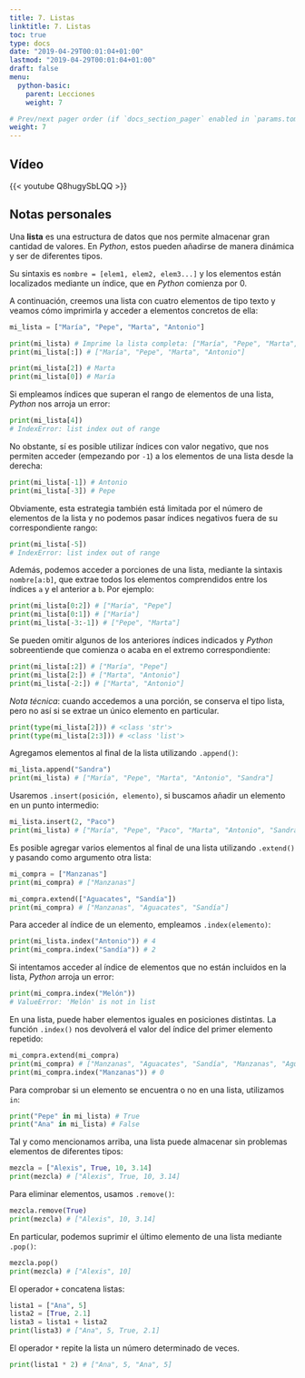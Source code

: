 ```yaml
---
title: 7. Listas
linktitle: 7. Listas
toc: true
type: docs
date: "2019-04-29T00:01:04+01:00"
lastmod: "2019-04-29T00:01:04+01:00"
draft: false
menu:
  python-basic:
    parent: Lecciones
    weight: 7

# Prev/next pager order (if `docs_section_pager` enabled in `params.toml`)
weight: 7
---
```


## Vídeo

{{< youtube Q8hugySbLQQ >}}

## Notas personales

Una **lista** es una estructura de datos que nos permite almacenar gran cantidad de valores. En *Python*, estos pueden añadirse de manera dinámica y ser de diferentes tipos.

Su sintaxis es `nombre = [elem1, elem2, elem3...]` y los elementos están localizados mediante un índice, que en *Python* comienza por 0.

A continuación, creemos una lista con cuatro elementos de tipo texto y veamos cómo imprimirla y acceder a elementos concretos de ella:

```python
mi_lista = ["María", "Pepe", "Marta", "Antonio"]

print(mi_lista) # Imprime la lista completa: ["María", "Pepe", "Marta", "Antonio"]
print(mi_lista[:]) # ["María", "Pepe", "Marta", "Antonio"]

print(mi_lista[2]) # Marta
print(mi_lista[0]) # María
```

Si empleamos índices que superan el rango de elementos de una lista, *Python* nos arroja un error:

```python
print(mi_lista[4])
# IndexError: list index out of range
```

No obstante, sí es posible utilizar índices con valor negativo, que nos permiten acceder (empezando por `-1`) a los elementos de una lista desde la derecha:

```python
print(mi_lista[-1]) # Antonio
print(mi_lista[-3]) # Pepe
```

Obviamente, esta estrategia también está limitada por el número de elementos de la lista y no podemos pasar índices negativos fuera de su correspondiente rango:

```python
print(mi_lista[-5])
# IndexError: list index out of range
```

Además, podemos acceder a porciones de una lista, mediante la sintaxis `nombre[a:b]`, que extrae todos los elementos comprendidos entre los índices `a` y el anterior a `b`. Por ejemplo:

```python
print(mi_lista[0:2]) # ["María", "Pepe"]
print(mi_lista[0:1]) # ["María"]
print(mi_lista[-3:-1]) # ["Pepe", "Marta"]
```

Se pueden omitir algunos de los anteriores índices indicados y *Python* sobreentiende que comienza o acaba en el extremo correspondiente:

```python
print(mi_lista[:2]) # ["María", "Pepe"]
print(mi_lista[2:]) # ["Marta", "Antonio"]
print(mi_lista[-2:]) # ["Marta", "Antonio"]
```

*Nota técnica*: cuando accedemos a una porción, se conserva el tipo lista, pero no así si se extrae un único elemento en particular.

```python
print(type(mi_lista[2])) # <class 'str'>
print(type(mi_lista[2:3])) # <class 'list'>
```

Agregamos elementos al final de la lista utilizando `.append()`:

```python
mi_lista.append("Sandra")
print(mi_lista) # ["María", "Pepe", "Marta", "Antonio", "Sandra"]
```

Usaremos `.insert(posición, elemento)`, si buscamos añadir un elemento en un punto intermedio:

```python
mi_lista.insert(2, "Paco")
print(mi_lista) # ["María", "Pepe", "Paco", "Marta", "Antonio", "Sandra"]
```

Es posible agregar varios elementos al final de una lista utilizando `.extend()` y pasando como argumento otra lista:

```python
mi_compra = ["Manzanas"]
print(mi_compra) # ["Manzanas"]

mi_compra.extend(["Aguacates", "Sandía"])
print(mi_compra) # ["Manzanas", "Aguacates", "Sandía"]
```

Para acceder al índice de un elemento, empleamos `.index(elemento)`:

```python
print(mi_lista.index("Antonio")) # 4
print(mi_compra.index("Sandía")) # 2
```

Si intentamos acceder al índice de elementos que no están incluidos en la lista, *Python* arroja un error:

```python
print(mi_compra.index("Melón"))
# ValueError: 'Melón' is not in list
```

En una lista, puede haber elementos iguales en posiciones distintas. La función `.index()` nos devolverá el valor del índice del primer elemento repetido:

```python
mi_compra.extend(mi_compra)
print(mi_compra) # ["Manzanas", "Aguacates", "Sandía", "Manzanas", "Aguacates", "Sandía"]
print(mi_compra.index("Manzanas")) # 0
```

Para comprobar si un elemento se encuentra o no en una lista, utilizamos `in`:

```python
print("Pepe" in mi_lista) # True
print("Ana" in mi_lista) # False
```

Tal y como mencionamos arriba, una lista puede almacenar sin problemas elementos de diferentes tipos:

```python
mezcla = ["Alexis", True, 10, 3.14]
print(mezcla) # ["Alexis", True, 10, 3.14]
```

Para eliminar elementos, usamos `.remove()`:

```python
mezcla.remove(True)
print(mezcla) # ["Alexis", 10, 3.14]
```

En particular, podemos suprimir el último elemento de una lista mediante `.pop()`:

```python
mezcla.pop()
print(mezcla) # ["Alexis", 10]
```

El operador `+` concatena listas:

```python
lista1 = ["Ana", 5]
lista2 = [True, 2.1]
lista3 = lista1 + lista2
print(lista3) # ["Ana", 5, True, 2.1]
```

El operador `*` repite la lista un número determinado de veces.

```python
print(lista1 * 2) # ["Ana", 5, "Ana", 5]
```

